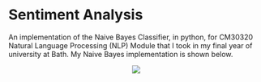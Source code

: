 # Sentiment Analysis

An implementation of the Naive Bayes Classifier, in python, for CM30320 Natural Language Processing (NLP) Module that I took in my final year of university at Bath. My Naive Bayes implementation is shown below.

<div align="center">
	<img src="https://github.com/user-attachments/assets/7f206517-7340-4183-bcbd-03fdd3690957">
</div>
